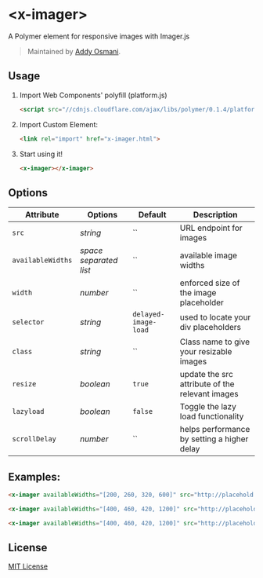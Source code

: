 # &lt;x-imager&gt;

A Polymer element for responsive images with Imager.js

> Maintained by [Addy Osmani](https://github.com/addyosmani).

## Usage

1. Import Web Components' polyfill (platform.js)

    ```html
    <script src="//cdnjs.cloudflare.com/ajax/libs/polymer/0.1.4/platform.js"></script>
    ```

2. Import Custom Element:

    ```html
    <link rel="import" href="x-imager.html">
    ```

3. Start using it!

    ```html
    <x-imager></x-imager>
    ```

## Options

Attribute  | Options                   | Default             | Description
---        | ---                       | ---                 | ---
`src`      | *string*                  | ``                  | URL endpoint for images
`availableWidths`      | *space separated list*                  | ``                  | available image widths
`width`      | *number*                  | ``                  | enforced size of the image placeholder
`selector`      | *string*                  | `delayed-image-load`                  | used to locate your div placeholders
`class`      | *string*                  | ``                  | Class name to give your resizable images
`resize`      | *boolean*                  | `true`                  | update the src attribute of the relevant images
`lazyload`      | *boolean*                  | `false`                  | Toggle the lazy load functionality
`scrollDelay`      | *number*                  | ``                  | helps performance by setting a higher delay


## Examples:

```html
<x-imager availableWidths="[200, 260, 320, 600]" src="http://placehold.it/{width}" width="340"></x-imager>
```

```html
<x-imager availableWidths="[400, 460, 420, 1200]" src="http://placehold.it/{width}" width="500" class="img-replace" resize="false" className="imagered"></x-imager>
```

```html
<x-imager availableWidths="[400, 460, 420, 1200]" src="http://placehold.it/{width}" width="400" class="img-replace" resize="false" className="imagered" scrollDelay="100" lazyload="true"></x-imager>
```

## License

[MIT License](http://opensource.org/licenses/MIT)